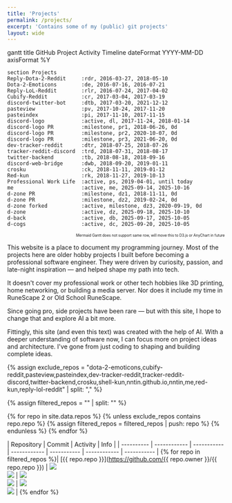 ```yaml
---
title: 'Projects'
permalink: /projects/
excerpt: 'Contains some of my (public) git projects'
layout: wide
---
```


<div class="mermaid" id="project-gantt">
gantt
    title GitHub Project Activity Timeline
    dateFormat  YYYY-MM-DD
    axisFormat  %Y

    section Projects
    Reply-Dota-2-Reddit     :rdr, 2016-03-27, 2018-05-10
    Dota-2-Emoticons        :de, 2016-07-16, 2016-07-21
    Reply-LoL-Reddit        :rlr, 2016-07-24, 2017-04-02
    Cubify-Reddit           :cr, 2017-03-04, 2017-03-19
    discord-twitter-bot     :dtb, 2017-03-20, 2021-12-12
    pasteview               :pv, 2017-10-24, 2017-11-20
    pasteindex              :pi, 2017-11-10, 2017-11-15
    discord-logo            :active, dl, 2017-11-24, 2018-01-14
    discord-logo PR         :milestone, pr1, 2018-06-26, 0d
    discord-logo PR         :milestone, pr2, 2020-10-07, 0d  
    discord-logo PR         :milestone, pr3, 2021-06-20, 0d
    dev-tracker-reddit      :dtr, 2018-07-25, 2018-07-26
    tracker-reddit-discord  :trd, 2018-07-31, 2018-08-17
    twitter-backend         :tb, 2018-08-18, 2018-09-16
    discord-web-bridge      :dwb, 2018-09-20, 2019-01-11
    crosku                  :ck, 2018-11-11, 2019-01-12
    Red-kun                 :rk, 2018-11-27, 2019-10-13
    Professional Work Life  :active, ps, 2019-04-01, until today
    me                      :active, me, 2025-09-14, 2025-10-16
    d-zone PR               :milestone, dz1, 2018-11-11, 0d
    d-zone PR               :milestone, dz2, 2019-02-24, 0d
    d-zone forked           :active, milestone, dz3, 2020-09-19, 0d
    d-zone                  :active, dz, 2025-09-18, 2025-10-10
    d-back                  :active, db, 2025-09-17, 2025-10-05
    d-cogs                  :active, dc, 2025-09-20, 2025-10-05
</div>

<!-- Custom Tooltip CSS -->
<style>
.project-tooltip {
  position: absolute;
  background: rgba(0, 0, 0, 0.9);
  color: white;
  padding: 8px 12px;
  border-radius: 6px;
  font-size: 12px;
  font-family: 'Segoe UI', Tahoma, Geneva, Verdana, sans-serif;
  pointer-events: none;
  z-index: 1000;
  opacity: 0;
  transition: opacity 0.2s ease;
  max-width: 300px;
  box-shadow: 0 4px 12px rgba(0, 0, 0, 0.3);
  word-wrap: break-word;
  line-height: 1.4;
  --arrow-left: 50%; /* Default arrow position */
}

.project-tooltip.show {
  opacity: 1;
}

.project-tooltip::after {
  content: '';
  position: absolute;
  top: 100%;
  left: var(--arrow-left);
  margin-left: -5px;
  border-width: 5px;
  border-style: solid;
  border-color: rgba(0, 0, 0, 0.9) transparent transparent transparent;
}

/* When tooltip is shown below the element */
.project-tooltip.below::after {
  top: -10px;
  left: var(--arrow-left);
  border-color: transparent transparent rgba(0, 0, 0, 0.9) transparent;
}
</style>

<!-- Custom Tooltip JavaScript -->
<script>
// Project descriptions for tooltips
const projectDescriptions = {
  'rdr': 'Reddit bot that replied to Dota 2 game discussions with match statistics and player information. First open-source project which helped me develop a basic understanding how programming and hosting works',
  'de': 'Made animated flairs next to the username possible through CSS magic',
  'rlr': 'Similar to Reply-Dota-2-Reddit but adapted for League of Legends subreddit',
  'cr': 'After almost 4 months my Reddit bot gained 100k comment karma through shitposting cubed words',
  'dtb': 'Highest starred (350⭐+) project: Tweets were posted to Discord. Enabled Docker support, Heroku one-click deployment, wrote a docs page, added many configuration: filtering, location boxes, ...',
  'pv': 'Web application for reading pastebin snippets, learned web development a bit more',
  'pi': 'Created a REST API with documentation, authentication, database, etc. for maintaining pastebin codes',
  'dl': 'Inspired by Github Corners I created my own idea of it: Code generation, customizable colors, customizable template (normal, corner or speech bubble), animation, eyes',
  'pr1': 'PR: Contribution by srmcgann: added customizable background animation',
  'pr2': 'PR: (Hacktoberfest) Contribution by xanaDev and zurda: remove background and added linting',
  'pr3': 'PR: Contribution by srmcgann: re-added background animation, broke in 2020 due to browser breaking changes',
  'dtr': 'Reddit bot: comments by certain individuals are highlighted, e.g. game developer',
  'trd': 'Discord+Reddit bot: Reddit comments by certain individuals are posted to Discord',
  'tb': 'Quick one-click Heroku deployment of Twitter backend, mocks the authentication process away',
  'dwb': 'Communication bridge between discord bot <-> crossbar <-> custom webclient, started this project in my free time while I was a research assistent',
  'ck': 'Crossbar one-click deployment on Heroku',
  'rk': 'Part of a much bigger project: github.com/Cog-Creators/Red-DiscordBot. Red-DiscordBot is a modular Discord Bot which allows you to install custom cogs during runtime. I\'ve installed 3rd party cogs and developed my own to manage Discord communities',
  'ps': 'Transitioned from hobby programming to professional software development career. Many FOSS projects died as well as my contributions to other projects (not listed here). Recently I\'ve started open source project development again because I want to have more hands-on experience with AI.',
  'me': 'This personal website built with Jekyll and GitHub Pages',
  'dz1': 'Added Heroku one-click deployment support to d-zone project',
  'dz2': 'Implemented Docker containerization for easier deployment',
  'dz3': 'In the further future I forked the webclient part of d-zone. It is based on this version.',
  'dz': 'Major changes: commonjs -> esm, websocket URL fallback strategy, Discord OAuth2 support, CI versioned deployment, e2e testing with Playwright, Allure and Vercel deployment.',
  'db': 'Handles the backend logic of d-zone, meant to be installed as a python module (published as PyPI module), supports a wide variety of versions. Provides mock data when the callbacks are not registered',
  'dc': 'Implementation of the python module d-back and thus provides real data. d-cogs makes use of Red-DiscordBot modular design and is installed as a plugin.'
};

// Wait for Mermaid to render, then add tooltips
document.addEventListener('DOMContentLoaded', function() {
  // Try multiple times with increasing delays
  let attempts = 0;
  const maxAttempts = 10;
  
  function tryAddTooltips() {
    attempts++;
    
    const ganttContainer = document.getElementById('project-gantt');
    if (!ganttContainer) {
      if (attempts < maxAttempts) {
        setTimeout(tryAddTooltips, 500);
      }
      return;
    }
    
    const svgElement = ganttContainer.querySelector('svg');
    if (!svgElement) {
      if (attempts < maxAttempts) {
        setTimeout(tryAddTooltips, 500);
      }
      return;
    }
    
    const rects = ganttContainer.querySelectorAll('svg rect');
    
    if (rects.length > 0) {
      addTooltipsToGantt();
    } else if (attempts < maxAttempts) {
      setTimeout(tryAddTooltips, 500);
    }
  }
  
  setTimeout(tryAddTooltips, 1000);
});

function addTooltipsToGantt() {
  const ganttContainer = document.getElementById('project-gantt');
  if (!ganttContainer) return;

  // Create tooltip element
  const tooltip = document.createElement('div');
  tooltip.className = 'project-tooltip';
  document.body.appendChild(tooltip);

  // Find all rect elements in the Mermaid SVG
  const rects = ganttContainer.querySelectorAll('svg rect');
  
  rects.forEach(rect => {
    const rectId = rect.id;
    if (rectId && projectDescriptions[rectId]) {
      rect.addEventListener('mouseenter', function(e) {
        tooltip.innerHTML = projectDescriptions[rectId];
        tooltip.classList.add('show');
        updateTooltipPosition(e, tooltip);
      });

      rect.addEventListener('mouseleave', function() {
        tooltip.classList.remove('show', 'below');
      });
    }
  });
}

function updateTooltipPosition(e, tooltip) {
  // Get the target rectangle element
  const targetRect = e.target.getBoundingClientRect();
  
  // Get scroll positions
  const scrollTop = window.pageYOffset || document.documentElement.scrollTop;
  const scrollLeft = window.pageXOffset || document.documentElement.scrollLeft;
  
  // Calculate absolute positions (accounting for scroll)
  const absoluteTop = targetRect.top + scrollTop;
  const absoluteLeft = targetRect.left + scrollLeft;
  
  // Reset classes
  tooltip.classList.remove('below');
  
  // Force the tooltip to be visible temporarily to measure it
  tooltip.style.visibility = 'hidden';
  tooltip.style.opacity = '1';
  tooltip.style.display = 'block';
  
  // Get tooltip dimensions
  const tooltipWidth = tooltip.offsetWidth;
  const tooltipHeight = tooltip.offsetHeight;
  
  // Calculate the target element's center
  const targetCenterX = absoluteLeft + (targetRect.width / 2);
  const leftPosition = targetCenterX - (tooltipWidth / 2);
  
  // Position above the rectangle by default
  let topPosition = absoluteTop - tooltipHeight - 10;
  
  // Check if tooltip goes off screen horizontally and adjust
  let finalLeftPosition = leftPosition;
  if (leftPosition < scrollLeft + 10) {
    finalLeftPosition = scrollLeft + 10;
  } else if (leftPosition + tooltipWidth > scrollLeft + window.innerWidth - 10) {
    finalLeftPosition = scrollLeft + window.innerWidth - tooltipWidth - 10;
  }
  
  // Check if tooltip goes off screen vertically
  if (topPosition < scrollTop + 10) {
    topPosition = absoluteTop + targetRect.height + 10;
    tooltip.classList.add('below');
  }
  
  // Apply final position
  tooltip.style.left = finalLeftPosition + 'px';
  tooltip.style.top = topPosition + 'px';
  
  // Calculate arrow position based on actual tooltip position vs target center
  const tooltipActualLeft = finalLeftPosition;
  const arrowOffsetFromLeft = targetCenterX - tooltipActualLeft;
  const arrowPositionPercent = (arrowOffsetFromLeft / tooltipWidth) * 100;
  
  // Clamp arrow position between 10% and 90% to keep it within the tooltip
  const clampedArrowPosition = Math.max(10, Math.min(90, arrowPositionPercent));
  
  // Apply arrow position
  tooltip.style.setProperty('--arrow-left', clampedArrowPosition + '%');
  
  // Restore visibility
  tooltip.style.visibility = 'visible';
  tooltip.style.display = '';
}
</script>

<div style="text-align: right;">
  <span style="font-size: 0.6em;">Mermaid Gantt does not support same row, will move this to D3.js or AnyChart in future</span>
</div>


This website is a place to document my programming journey. Most of the projects here are older hobby projects I built before becoming a professional software engineer. They were driven by curiosity, passion, and late-night inspiration — and helped shape my path into tech.

It doesn't cover my professional work or other tech hobbies like 3D printing, home networking, or building a media server. Nor does it include my time in RuneScape 2 or Old School RuneScape.

Since going pro, side projects have been rare — but with this site, I hope to change that and explore AI a bit more.

Fittingly, this site (and even this text) was created with the help of AI. With a deeper understanding of software now, I can focus more on project ideas and architecture. I've gone from just coding to shaping and building complete ideas.

{% assign exclude_repos = "dota-2-emoticons,cubify-reddit,pasteview,pasteindex,dev-tracker-reddit,tracker-reddit-discord,twitter-backend,crosku,shell-kun,nntin.github.io,nntin,me,red-kun,reply-lol-reddit" | split: "," %}

{% assign filtered_repos = "" | split: "" %}

{% for repo in site.data.repos %}
  {% unless exclude_repos contains repo.repo %}
    {% assign filtered_repos = filtered_repos | push: repo %}
  {% endunless %}
{% endfor %}


| Repository | Commit | Activity | Info |
| ---------- | ------------ | ----------- | ------------ | ----------- | ------------ | ----------- |
{% for repo in filtered_repos %}| [{{ repo.repo }}](https://github.com/{{ repo.owner }}/{{ repo.repo }}) | <img src="https://raw.githubusercontent.com/nntin/me/output/badges/{{ repo.repo }}_first.svg"><br><img src="https://raw.githubusercontent.com/nntin/me/output/badges/{{ repo.repo }}_last.svg"> | <img src="https://raw.githubusercontent.com/nntin/me/output/badges/{{ repo.repo }}_commits.svg"><br><img src="https://raw.githubusercontent.com/nntin/me/output/badges/{{ repo.repo }}_days.svg"> | <img src="https://raw.githubusercontent.com/nntin/me/output/badges/{{ repo.repo }}_added.svg"><br><img src="https://raw.githubusercontent.com/nntin/me/output/badges/{{ repo.repo }}_removed.svg"> |
{% endfor %}
